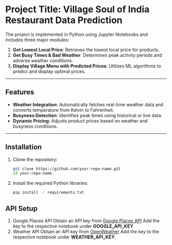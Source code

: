 # Project Title: Village Soul of India Restaurant Data Prediction

The project is implemented in Python using Jupyter Notebooks and includes three major modules:

1. **Get Lowest Local Price**: Retrieves the lowest local price for products.
2. **Get Busy Times & Bad Weather**: Determines peak activity periods and adverse weather conditions.
3. **Display Village Menu with Predicted Prices**: Utilizes ML algorithms to predict and display optimal prices.

---

## Features

- **Weather Integration**: Automatically fetches real-time weather data and converts temperature from Kelvin to Fahrenheit.
- **Busyness Detection**: Identifies peak times using historical or live data.
- **Dynamic Pricing**: Adjusts product prices based on weather and busyness conditions. 

---

## Installation

1. Clone the repository:
   ```bash
   git clone https://github.com/your-repo-name.git
   cd your-repo-name
2. Install the required Python libraries:
   ```bash
   pip install -r requirements.txt

## API Setup

1. Google Places API
    Obtain an API key from [Google Places API](https://developers.google.com/maps/documentation/places/web-service/get-api-key)
    Add the key to the respective notebook under **GOOGLE_API_KEY**.
2. Weather API
    Obtain an API key from [OpenWeather](https://openweathermap.org/)
    Add the key to the respective notebook under **WEATHER_API_KEY**.